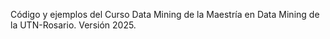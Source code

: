 Código y ejemplos del Curso Data Mining de la Maestría en Data Mining de la UTN-Rosario. Versión 2025. 
